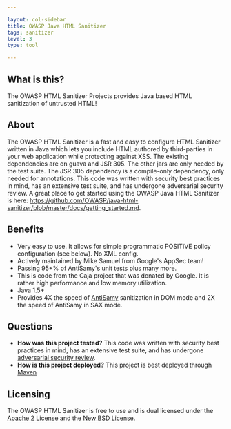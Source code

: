 ```yaml
---

layout: col-sidebar
title: OWASP Java HTML Sanitizer
tags: sanitizer
level: 3
type: tool

---
```


## What is this?
The OWASP HTML Sanitizer Projects provides Java based HTML sanitization of untrusted HTML!

## About 
The OWASP HTML Sanitizer is a fast and easy to configure HTML Sanitizer written in Java which lets you include HTML authored by third-parties in your web application while protecting against XSS. The existing dependencies are on guava and JSR 305. The other jars are only needed by the test suite. The JSR 305 dependency is a compile-only dependency, only needed for annotations. This code was written with security best practices in mind, has an extensive test suite, and has undergone adversarial security review. A great place to get started using the OWASP Java HTML Sanitizer is here: <a href="https://github.com/OWASP/java-html-sanitizer/blob/master/docs/getting_started.md">https://github.com/OWASP/java-html-sanitizer/blob/master/docs/getting_started.md</a>.

## Benefits
* Very easy to use. It allows for simple programmatic POSITIVE policy configuration (see below). No XML config.
* Actively maintained by Mike Samuel from Google's AppSec team!
* Passing 95+% of AntiSamy's unit tests plus many more.
* This is code from the Caja project that was donated by Google. It is rather high performance and low memory utilization.
* Java 1.5+
* Provides 4X the speed of <a href="https://www.owasp.org/index.php/Category:OWASP_AntiSamy_Project">AntiSamy</a> sanitization in DOM mode and 2X the speed of AntiSamy in SAX mode.


## Questions
*  <b>How was this project tested?</b>  This code was written with security best practices in mind, has an extensive test suite, and has undergone [adversarial security review](https://github.com/OWASP/java-html-sanitizer/blob/master/docs/attack_review_ground_rules.md).
* <b>How is this project deployed?</b> This project is best deployed through [Maven](https://github.com/OWASP/java-html-sanitizer/blob/master/docs/getting_started.md)


## Licensing
The OWASP HTML Sanitizer is free to use and is dual licensed under the <a href="http://www.apache.org/licenses/LICENSE-2.0">Apache 2 License</a> and the <a href="http://opensource.org/licenses/BSD-3-Clause">New BSD License</a>.

